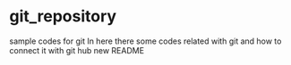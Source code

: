 # git_repository
sample codes for git 
In here there some codes related with git and how to connect it with git hub
new README
